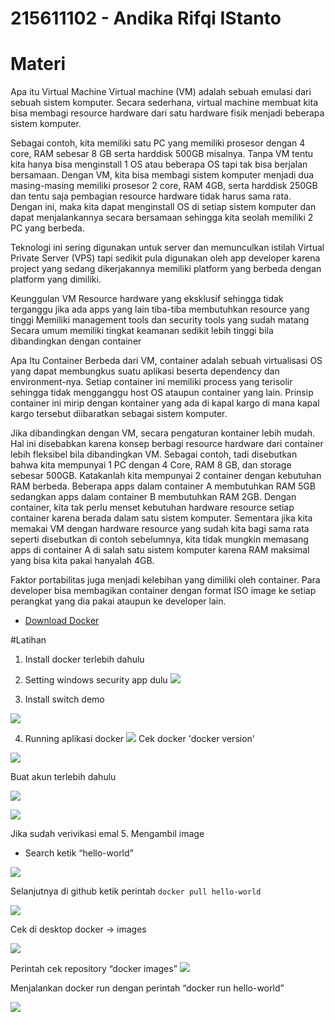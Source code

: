 # 215611102 - Andika Rifqi IStanto

# Materi
Apa itu Virtual Machine
Virtual machine (VM) adalah sebuah emulasi dari sebuah sistem komputer. Secara sederhana, virtual machine membuat kita bisa membagi resource hardware dari satu hardware fisik menjadi beberapa sistem komputer.

Sebagai contoh, kita memiliki satu PC yang memiliki prosesor dengan 4 core, RAM sebesar 8 GB serta harddisk 500GB misalnya. Tanpa VM tentu kita hanya bisa menginstall 1 OS atau beberapa OS tapi tak bisa berjalan bersamaan. Dengan VM, kita bisa membagi sistem komputer menjadi dua masing-masing memiliki prosesor 2 core,  RAM 4GB, serta harddisk 250GB dan tentu saja pembagian resource hardware tidak harus sama rata. Dengan ini, maka kita dapat menginstall OS di setiap sistem komputer dan dapat menjalankannya secara bersamaan sehingga kita seolah memiliki 2 PC yang berbeda.

Teknologi ini sering digunakan untuk server dan memunculkan istilah Virtual Private Server (VPS) tapi sedikit pula digunakan oleh app developer karena project yang sedang dikerjakannya memiliki platform yang berbeda dengan platform yang dimiliki.

 

Keunggulan VM
Resource hardware yang eksklusif sehingga tidak terganggu jika ada apps yang lain tiba-tiba membutuhkan resource yang tinggi
Memiliki management tools dan security tools yang sudah matang
Secara umum memiliki tingkat keamanan sedikit lebih tinggi bila dibandingkan dengan container
 

 

Apa Itu Container
Berbeda dari VM, container adalah sebuah virtualisasi OS yang dapat membungkus suatu aplikasi beserta dependency dan environment-nya. Setiap container ini memiliki process yang terisolir sehingga tidak mengganggu host OS ataupun container yang lain. Prinsip container ini mirip dengan kontainer yang ada di kapal kargo di mana kapal kargo tersebut diibaratkan sebagai sistem komputer.

Jika dibandingkan dengan VM, secara pengaturan kontainer lebih mudah. Hal ini disebabkan karena konsep berbagi resource hardware dari container lebih fleksibel bila dibandingkan VM. Sebagai contoh, tadi disebutkan bahwa kita mempunyai 1 PC dengan 4 Core, RAM 8 GB, dan storage sebesar 500GB. Katakanlah kita mempunyai 2 container dengan kebutuhan RAM berbeda. Beberapa apps dalam container A membutuhkan RAM 5GB sedangkan apps dalam container B membutuhkan RAM 2GB. Dengan container, kita tak perlu menset kebutuhan hardware resource setiap container karena berada dalam satu sistem komputer. Sementara jika kita memakai VM dengan hardware resource yang sudah kita bagi sama rata seperti disebutkan di contoh sebelumnya, kita tidak mungkin memasang apps di container A di salah satu sistem komputer karena RAM maksimal yang bisa kita pakai hanyalah 4GB.

Faktor portabilitas juga menjadi kelebihan yang dimiliki oleh container. Para developer bisa membagikan container dengan format ISO image ke setiap perangkat yang dia pakai ataupun ke developer lain.
- [Download Docker](https://docs.docker.com/get-docker/)

#Latihan

1.	Install docker terlebih dahulu



2.	Setting windows security app dulu
 ![](img/img1.png)


3.	Install switch demo

  ![](img/img2.png)

4.	Running aplikasi docker
![](img/img3.png)
Cek docker 'docker version'
 
![](img/img4.png)

Buat akun terlebih dahulu
 
![](img/img5.png)


![](img/img6.png)
 

Jika sudah verivikasi emal
5. Mengambil image 
-	Search  ketik “hello-world”
  
![](img/img7.png)

Selanjutnya di github ketik perintah `docker pull hello-world`

![](img/img8.png)
 
Cek di desktop docker -> images

![](img/img9.png)

Perintah cek repository “docker images”
![](img/img10.png)

Menjalankan docker run dengan perintah “docker run hello-world”
 
![](img/img11.png)